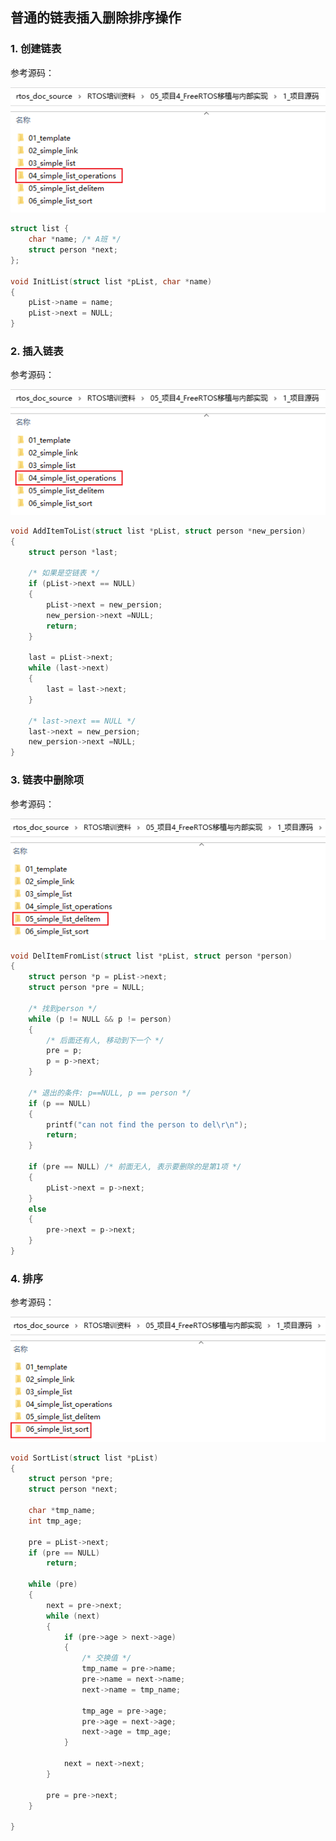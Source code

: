 ## 普通的链表插入删除排序操作

### 1. 创建链表

参考源码：

![image-20220315111134580](pic/02_list_create.png)

```c
struct list {
	char *name; /* A班 */
	struct person *next;
};

void InitList(struct list *pList, char *name)
{
	pList->name = name;
	pList->next = NULL;
}
```





### 2. 插入链表

参考源码：

![image-20220315111134580](pic/02_list_create.png)

```c
void AddItemToList(struct list *pList, struct person *new_persion)
{
	struct person *last;
	
	/* 如果是空链表 */
	if (pList->next == NULL)
	{
		pList->next = new_persion;
		new_persion->next =NULL;
		return;
	}
	
	last = pList->next;
	while (last->next)
	{
		last = last->next;
	}
	
	/* last->next == NULL */
	last->next = new_persion;
	new_persion->next =NULL;
}
```





### 3. 链表中删除项

参考源码：

![image-20220315111316948](pic/03_list_del_item.png)

```c
void DelItemFromList(struct list *pList, struct person *person)
{
	struct person *p = pList->next;
	struct person *pre = NULL;
	
	/* 找到person */
	while (p != NULL && p != person)
	{
		/* 后面还有人, 移动到下一个 */
		pre = p;
		p = p->next;
	}
	
	/* 退出的条件: p==NULL, p == person */
	if (p == NULL)
	{
		printf("can not find the person to del\r\n");
		return;
	}
	
	if (pre == NULL) /* 前面无人, 表示要删除的是第1项 */
	{
		pList->next = p->next;
	}
	else
	{
		pre->next = p->next;
	}	
}
```





### 4. 排序

参考源码：

![image-20220315111419675](pic/04_list_sort_items.png)

```c
void SortList(struct list *pList)
{
	struct person *pre;
	struct person *next;
	
	char *tmp_name;
	int tmp_age;
	
	pre = pList->next;
	if (pre == NULL)
		return;
	
	while (pre)
	{
		next = pre->next;
		while (next)
		{
			if (pre->age > next->age)
			{
				/* 交换值 */
				tmp_name = pre->name;
				pre->name = next->name;
				next->name = tmp_name;

				tmp_age = pre->age;
				pre->age = next->age;
				next->age = tmp_age;
			}
			
			next = next->next;
		}
		
		pre = pre->next;
	}
	
}
```

